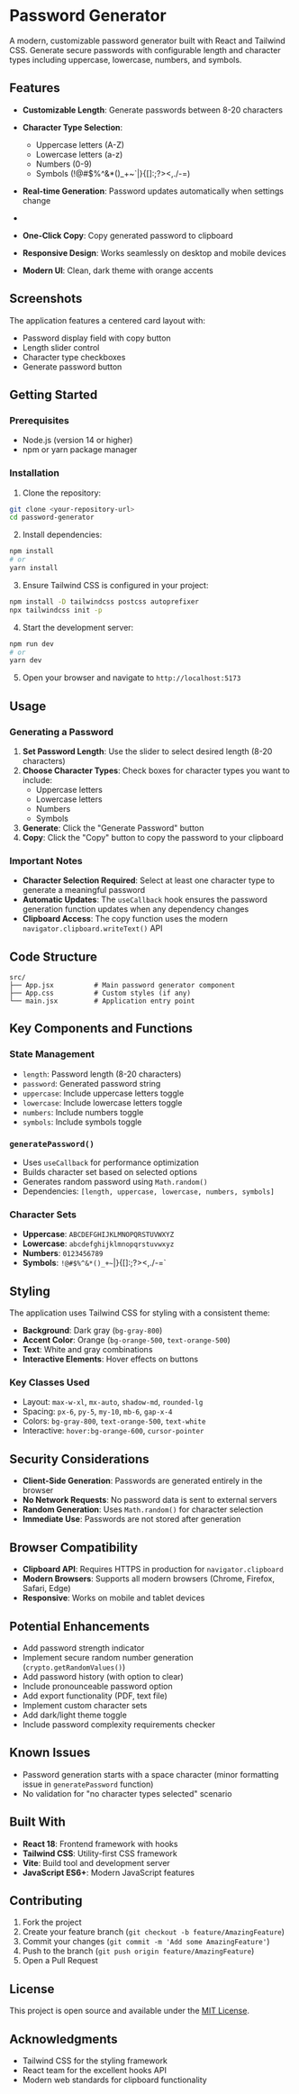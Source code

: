 # Password Generator

A modern, customizable password generator built with React and Tailwind CSS. Generate secure passwords with configurable length and character types including uppercase, lowercase, numbers, and symbols.

## Features

- **Customizable Length**: Generate passwords between 8-20 characters
- **Character Type Selection**: 
  - Uppercase letters (A-Z)
  - Lowercase letters (a-z)
  - Numbers (0-9)
  - Symbols (!@#$%^&*()_+~`|}{[]:;?><,./-=)
- **Real-time Generation**: Password updates automatically when settings change

- 
- **One-Click Copy**: Copy generated password to clipboard
- **Responsive Design**: Works seamlessly on desktop and mobile devices
- **Modern UI**: Clean, dark theme with orange accents

## Screenshots

The application features a centered card layout with:
- Password display field with copy button
- Length slider control
- Character type checkboxes
- Generate password button

## Getting Started

### Prerequisites

- Node.js (version 14 or higher)
- npm or yarn package manager

### Installation

1. Clone the repository:
```bash
git clone <your-repository-url>
cd password-generator
```

2. Install dependencies:
```bash
npm install
# or
yarn install
```

3. Ensure Tailwind CSS is configured in your project:
```bash
npm install -D tailwindcss postcss autoprefixer
npx tailwindcss init -p
```

4. Start the development server:
```bash
npm run dev
# or
yarn dev
```

5. Open your browser and navigate to `http://localhost:5173`

## Usage

### Generating a Password

1. **Set Password Length**: Use the slider to select desired length (8-20 characters)
2. **Choose Character Types**: Check boxes for character types you want to include:
   - Uppercase letters
   - Lowercase letters
   - Numbers
   - Symbols
3. **Generate**: Click the "Generate Password" button
4. **Copy**: Click the "Copy" button to copy the password to your clipboard

### Important Notes

- **Character Selection Required**: Select at least one character type to generate a meaningful password
- **Automatic Updates**: The `useCallback` hook ensures the password generation function updates when any dependency changes
- **Clipboard Access**: The copy function uses the modern `navigator.clipboard.writeText()` API

## Code Structure

```
src/
├── App.jsx          # Main password generator component
├── App.css          # Custom styles (if any)
└── main.jsx         # Application entry point
```

## Key Components and Functions

### State Management
- `length`: Password length (8-20 characters)
- `password`: Generated password string
- `uppercase`: Include uppercase letters toggle
- `lowercase`: Include lowercase letters toggle  
- `numbers`: Include numbers toggle
- `symbols`: Include symbols toggle

### `generatePassword()`
- Uses `useCallback` for performance optimization
- Builds character set based on selected options
- Generates random password using `Math.random()`
- Dependencies: `[length, uppercase, lowercase, numbers, symbols]`

### Character Sets
- **Uppercase**: `ABCDEFGHIJKLMNOPQRSTUVWXYZ`
- **Lowercase**: `abcdefghijklmnopqrstuvwxyz`
- **Numbers**: `0123456789`
- **Symbols**: `!@#$%^&*()_+~`|}{[]:;?><,./-=`

## Styling

The application uses Tailwind CSS for styling with a consistent theme:
- **Background**: Dark gray (`bg-gray-800`)
- **Accent Color**: Orange (`bg-orange-500`, `text-orange-500`)
- **Text**: White and gray combinations
- **Interactive Elements**: Hover effects on buttons

### Key Classes Used
- Layout: `max-w-xl`, `mx-auto`, `shadow-md`, `rounded-lg`
- Spacing: `px-6`, `py-5`, `my-10`, `mb-6`, `gap-x-4`
- Colors: `bg-gray-800`, `text-orange-500`, `text-white`
- Interactive: `hover:bg-orange-600`, `cursor-pointer`

## Security Considerations

- **Client-Side Generation**: Passwords are generated entirely in the browser
- **No Network Requests**: No password data is sent to external servers
- **Random Generation**: Uses `Math.random()` for character selection
- **Immediate Use**: Passwords are not stored after generation

## Browser Compatibility

- **Clipboard API**: Requires HTTPS in production for `navigator.clipboard`
- **Modern Browsers**: Supports all modern browsers (Chrome, Firefox, Safari, Edge)
- **Responsive**: Works on mobile and tablet devices

## Potential Enhancements

- Add password strength indicator
- Implement secure random number generation (`crypto.getRandomValues()`)
- Add password history (with option to clear)
- Include pronounceable password option
- Add export functionality (PDF, text file)
- Implement custom character sets
- Add dark/light theme toggle
- Include password complexity requirements checker

## Known Issues

- Password generation starts with a space character (minor formatting issue in `generatePassword` function)
- No validation for "no character types selected" scenario

## Built With

- **React 18**: Frontend framework with hooks
- **Tailwind CSS**: Utility-first CSS framework
- **Vite**: Build tool and development server
- **JavaScript ES6+**: Modern JavaScript features

## Contributing

1. Fork the project
2. Create your feature branch (`git checkout -b feature/AmazingFeature`)
3. Commit your changes (`git commit -m 'Add some AmazingFeature'`)
4. Push to the branch (`git push origin feature/AmazingFeature`)
5. Open a Pull Request

## License

This project is open source and available under the [MIT License](LICENSE).

## Acknowledgments

- Tailwind CSS for the styling framework
- React team for the excellent hooks API
- Modern web standards for clipboard functionality
